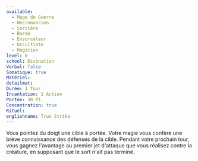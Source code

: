 ```yaml
---
available:
  - Mage de Guerre
  - Nécromancien
  - Sorcière
  - Barde
  - Ensorceleur
  - Occultiste
  - Magicien
level: 0
school: Divination
Verbal: false
Somatique: true
Matériel: 
detailmat: 
Durée: 1 Tour
Incantation: 1 Action
Portée: 30 ft.
Concentration: true
Rituel: 
englishname: True Strike
---
```

Vous pointez du doigt une cible à portée. Votre magie vous confère une brève connaissance des défenses de la cible. Pendant votre prochain tour, vous gagnez l'avantage au premier jet d'attaque que vous réalisez contre la créature, en supposant que le sort n'ait pas terminé.
